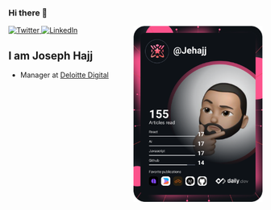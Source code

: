 ### Hi there 👋

<div align="left">
  <a href="https://twitter.com/joseph_hajj">
    <img
      src="https://img.shields.io/twitter/follow/omBratteng?label=Twitter&logo=twitter&style=flat-square&color=1da1f2&logoColor=ffffff"
      alt="Twitter"
    />
  </a>
  <a href="https://www.linkedin.com/in/joseph-hajj">
    <img
      src="https://img.shields.io/static/v1?logo=linkedin&style=flat-square&color=0072b1&label=LinkedIn&message=%E2%98%86"
      alt="LinkedIn"
    />
  </a>

  <a href="https://app.daily.dev/DailyDevTips" target="_blank">
    <img
      width="256"
      align="right"
      src="https://github.com/jehajj/jehajj/blob/main/devcard.svg"
      alt="Joseph's Dev Card"
    />
  </a>
</div>

## I am Joseph Hajj

- Manager at [Deloitte Digital](https://www.deloittedigital.com/us/en.html)
